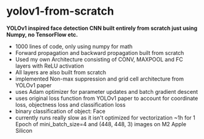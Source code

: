 # yolov1-from-scratch
**YOLOv1 inspired face detection CNN built entirely from scratch just using Numpy, no TensorFlow etc.**

- 1000 lines of code, only using numpy for math
- Forward propagation and backward propagation built from scratch
- Used my own Architecture consisting of CONV, MAXPOOL and FC layers with ReLU activation
- All layers are also built from scratch
- implemented Non-max suppression and grid cell architecture from YOLOv1 paper
- uses Adam optimizer for parameter updates and batch gradient descent
- uses original loss function from YOLOv1 paper to account for coordinate loss, objectness loss and classification loss
- binary classification of object: Face
- currently runs really slow as it isn't optimized for vectorization ~1h for 1 Epoch of mini_batch_size=4 and (448, 448, 3) images on M2 Apple Silicon
